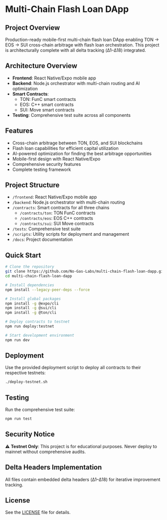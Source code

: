 # Multi-Chain Flash Loan DApp

## Project Overview
Production-ready mobile-first multi-chain flash loan DApp enabling TON → EOS → SUI cross-chain arbitrage with flash loan orchestration. This project is architecturally complete with all delta tracking (Δ1–Δ18) integrated.

## Architecture Overview
- **Frontend**: React Native/Expo mobile app
- **Backend**: Node.js orchestrator with multi-chain routing and AI optimization
- **Smart Contracts**: 
  - TON: FunC smart contracts
  - EOS: C++ smart contracts
  - SUI: Move smart contracts
- **Testing**: Comprehensive test suite across all components

## Features
- Cross-chain arbitrage between TON, EOS, and SUI blockchains
- Flash loan capabilities for efficient capital utilization
- AI-powered optimization for finding the best arbitrage opportunities
- Mobile-first design with React Native/Expo
- Comprehensive security features
- Complete testing framework

## Project Structure
- `/frontend`: React Native/Expo mobile app
- `/backend`: Node.js orchestrator with multi-chain routing
- `/contracts`: Smart contracts for all three chains
  - `/contracts/ton`: TON FunC contracts
  - `/contracts/eos`: EOS C++ contracts
  - `/contracts/sui`: SUI Move contracts
- `/tests`: Comprehensive test suite
- `/scripts`: Utility scripts for deployment and management
- `/docs`: Project documentation

## Quick Start
```bash
# Clone the repository
git clone https://github.com/No-Gas-Labs/multi-chain-flash-loan-dapp.git
cd multi-chain-flash-loan-dapp

# Install dependencies
npm install --legacy-peer-deps --force

# Install global packages
npm install -g @expo/cli
npm install -g @sui/cli
npm install -g @ton/cli

# Deploy contracts to testnet
npm run deploy:testnet

# Start development environment
npm run dev
```

## Deployment
Use the provided deployment script to deploy all contracts to their respective testnets:
```bash
./deploy-testnet.sh
```

## Testing
Run the comprehensive test suite:
```bash
npm run test
```

## Security Notice
⚠️ **Testnet Only**: This project is for educational purposes. Never deploy to mainnet without comprehensive audits.

## Delta Headers Implementation
All files contain embedded delta headers (Δ1–Δ18) for iterative improvement tracking.

## License
See the [LICENSE](LICENSE) file for details.